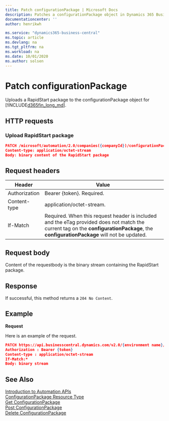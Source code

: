 ```yaml
---
title: Patch configurationPackage | Microsoft Docs
description: Patches a configurationPackage object in Dynamics 365 Business Central.
documentationcenter: ''
author: henrikwh

ms.service: "dynamics365-business-central"
ms.topic: article
ms.devlang: na
ms.tgt_pltfrm: na
ms.workload: na
ms.date: 10/01/2020
ms.author: solsen
---
```


# Patch configurationPackage
Uploads a RapidStart package to the configurationPackage object for [!INCLUDE[d365fin_long_md](../developer/includes/d365fin_long_md.md)].

## HTTP requests

### Upload RapidStart package

```json
PATCH /microsoft/automation/2.0/companies({companyId})/configurationPackages({packageId})/file('{packageName}')/content
Content-type: application/octet-stream
Body: binary content of the RapidStart package
```


## Request headers
|Header|Value|
|------|-----|
|Authorization  |Bearer {token}. Required. |
|Content-type|application/octet-stream.|
|If-Match|Required. When this request header is included and the eTag provided does not match the current tag on the **configurationPackage**, the **configurationPackage** will not be updated. |

## Request body
Content of the requestbody is the binary stream containing the RapidStart package.

## Response
If successful, this method returns a ```204 No Content```.

## Example

**Request**

Here is an example of the request.
```json
PATCH https://api.businesscentral.dynamics.com/v2.0/{environment name}/api/microsoft/automation/v2.0/companies({companyId})/configurationPackages({packageId})/file('{packageName}')/content
Authorization : Bearer {token}
Content-type : application/octet-stream
If-Match:*
Body: binary stream
```

## See Also 
[Introduction to Automation APIs](itpro-introduction-to-automation-apis.md)  
[ConfigurationPackage Resource Type](dynamics-microsoft-automation-configurationpackages.md)  
[Get ConfigurationPackage](dynamics-microsoft-automation-configurationpackage-get.md)  
[Post ConfigurationPackage](dynamics-microsoft-automation-configurationpackage-post.md)  
[Delete ConfigurationPackage](dynamics-microsoft-automation-configurationpackage-delete.md)
